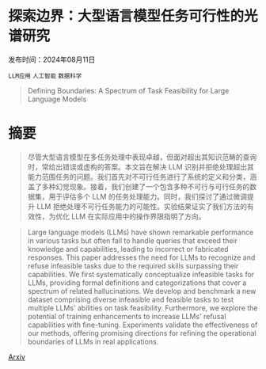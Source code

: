 # 探索边界：大型语言模型任务可行性的光谱研究

发布时间：2024年08月11日

`LLM应用` `人工智能` `数据科学`

> Defining Boundaries: A Spectrum of Task Feasibility for Large Language Models

# 摘要

> 尽管大型语言模型在多任务处理中表现卓越，但面对超出其知识范畴的查询时，常给出错误或虚构的答案。本文旨在解决 LLM 识别并拒绝处理超出其能力范围任务的问题。我们首先对不可行任务进行了系统的定义和分类，涵盖了多种幻觉现象。接着，我们创建了一个包含多种不可行与可行任务的数据集，用于评估多个 LLM 的任务处理能力。同时，我们探讨了通过微调提升 LLM 拒绝处理不可行任务能力的可能性。实验结果证实了我们方法的有效性，为优化 LLM 在实际应用中的操作界限指明了方向。

> Large language models (LLMs) have shown remarkable performance in various tasks but often fail to handle queries that exceed their knowledge and capabilities, leading to incorrect or fabricated responses. This paper addresses the need for LLMs to recognize and refuse infeasible tasks due to the required skills surpassing their capabilities. We first systematically conceptualize infeasible tasks for LLMs, providing formal definitions and categorizations that cover a spectrum of related hallucinations. We develop and benchmark a new dataset comprising diverse infeasible and feasible tasks to test multiple LLMs' abilities on task feasibility. Furthermore, we explore the potential of training enhancements to increase LLMs' refusal capabilities with fine-tuning. Experiments validate the effectiveness of our methods, offering promising directions for refining the operational boundaries of LLMs in real applications.

[Arxiv](https://arxiv.org/abs/2408.05873)